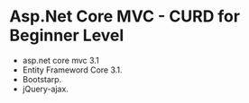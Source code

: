 # Asp.Net Core MVC - CURD for Beginner Level
- asp.net core mvc 3.1
- Entity Frameword Core 3.1.
- Bootstarp.
- jQuery-ajax.
